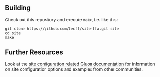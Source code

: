 ## Building

Check out this repository and execute `make`, i.e. like this:

    git clone https://github.com/tecff/site-ffa.git site
    cd site
    make

## Further Resources

Look at the [site configuration related Gluon documentation](https://gluon.readthedocs.io/en/v2020.1.x/user/site.html)
for information on site configuration options and examples from other communities.
